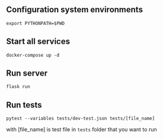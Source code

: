 ## Configuration system environments
`export PYTHONPATH=$PWD`
## Start all services
`docker-compose up -d`
## Run server
`flask run`
## Run tests
`pytest --variables tests/dev-test.json tests/[file_name]`

with [file_name] is test file in `tests` folder that you want to run
